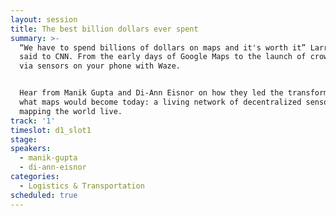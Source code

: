```yaml
---
layout: session
title: The best billion dollars ever spent
summary: >-
  “We have to spend billions of dollars on maps and it's worth it” Larry Page
  said to CNN. From the early days of Google Maps to the launch of crowdsourcing
  via sensors on your phone with Waze. 


  Hear from Manik Gupta and Di-Ann Eisnor on how they led the transformation of
  what maps would become today: a living network of decentralized sensors
  mapping the world live.
track: '1'
timeslot: d1_slot1
stage:
speakers:
  - manik-gupta
  - di-ann-eisnor
categories:
  - Logistics & Transportation
scheduled: true
---
```


